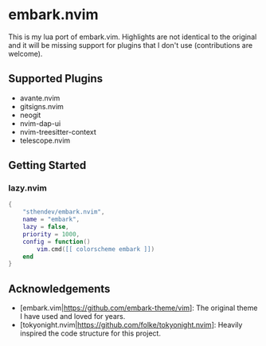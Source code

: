 # embark.nvim
This is my lua port of embark.vim. Highlights are not identical to the original and it will be missing support for plugins that I don't use (contributions are welcome).

## Supported Plugins
- avante.nvim
- gitsigns.nvim
- neogit
- nvim-dap-ui
- nvim-treesitter-context
- telescope.nvim

## Getting Started

### lazy.nvim
```lua
{
    "sthendev/embark.nvim",
    name = "embark",
    lazy = false,
    priority = 1000,
    config = function()
        vim.cmd([[ colorscheme embark ]])
    end
}
```

## Acknowledgements
- [embark.vim|https://github.com/embark-theme/vim]: The original theme I have used and loved for years.
- [tokyonight.nvim|https://github.com/folke/tokyonight.nvim]: Heavily inspired the code structure for this project.
